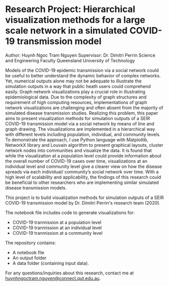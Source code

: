 # Research Project: Hierarchical visualization methods for a large scale network in a simulated COVID-19 transmission model 
Author: Huynh Ngoc Tram Nguyen
Supervisor: Dr. Dimitri Perrin
Science and Engineering Faculty
Queensland University of Technology

Models of the COVID-19 epidemic transmission via a social network could be useful to better understand the dynamic behavior of complex networks. Yet, numerical outputs alone may not be adequate to illustrate the simulation outputs in a way that public heath users could comprehend easily. Graph network visualizations play a crucial role in illustrating epidemiological data. Due to the complexity of graph structures and requirement of high computing resources, implementations of graph network visualizations are challenging and often absent from the majority of simulated disease transmission studies. Realizing this problem, this paper aims to present visualization methods for simulation outputs of a SEIR COVID-19 transmission model via a social network by means of line and graph drawing. The visualizations are implemented in a hierarchical way with different levels including population, individual, and community levels. To demonstrate the approach, I use Python language with Matplotlib, NetworkX library and Louvain algorithm to present graphical layouts, cluster network nodes into communities and visualize the data. It is found that while the visualization at a population level could provide information about the overall number of COVID-19 cases over time, visualizations at an individual level and community level give a clearer view on how the disease spreads via each individual/ community’s social network over time. With a high level of scalability and applicability, the findings of this research could be beneficial to other researchers who are implementing similar simulated disease transmission models. 

This project is to build visualization methods for simulation outputs of a SEIR COVID-19 transmission model by Dr. Dimitri Perrin's research team (2020).

The notebook file includes code to generate visualizations for:
 - COVID-19 tranmission at a population level
 - COVID-19 tranmission at an individual level
 - COVID-19 tranmission at a community level
 
 The repository contains:
 - A notebook file
 - An output folder
 - A data folder (containing input data).
 
 For any questions/inquiries about this research, contact me at huynhngoctram.nguyen@connect.qut.edu.au.  

